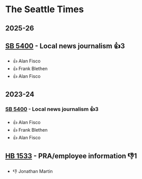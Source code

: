 # The Seattle Times
## 2025-26

## [SB 5400](/bill/2025-26/sb/5400/) - Local news journalism 👍3  
* 👍 Alan Fisco
* 👍 Frank Blethen
* 👍 Alan Fisco

## 2023-24

### [SB 5400](/bill/2023-24/sb/5400/) - Local news journalism 👍3  
* 👍 Alan Fisco
* 👍 Frank Blethen
* 👍 Alan Fisco

## [HB 1533](/bill/2023-24/hb/1533/) - PRA/employee information  👎1 
* 👎 Jonathan Martin
